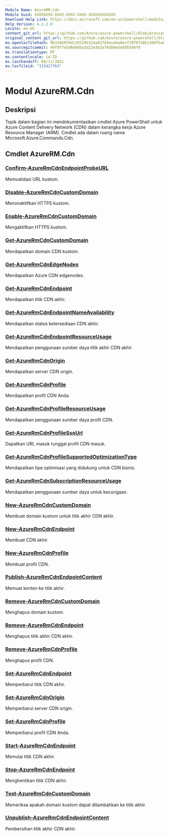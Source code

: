 ```yaml
---
Module Name: AzureRM.Cdn
Module Guid: XXXXXXXX-XXXX-XXXX-XXXX-XXXXXXXXXXXX
Download Help Link: https://docs.microsoft.com/en-us/powershell/module/azurerm.cdn
Help Version: 4.2.2.0
Locale: en-US
content_git_url: https://github.com/Azure/azure-powershell/blob/preview/src/ResourceManager/Cdn/Commands.Cdn/help/AzureRM.Cdn.md
original_content_git_url: https://github.com/Azure/azure-powershell/blob/preview/src/ResourceManager/Cdn/Commands.Cdn/help/AzureRM.Cdn.md
ms.openlocfilehash: 9b334b0fbd139319b314a62fb5eceba0ecf2970f38b1360fba0111e8e2877c3d
ms.sourcegitcommit: 49f8ffe5d8e08ba3d22e3b2e76db0e54dd55d4f0
ms.translationtype: MT
ms.contentlocale: id-ID
ms.lasthandoff: 08/11/2021
ms.locfileid: "132417763"
---
```

# Modul AzureRM.Cdn
## Deskripsi
Topik dalam bagian ini mendokumentasikan cmdlet Azure PowerShell untuk Azure Content Delivery Network (CDN) dalam kerangka kerja Azure Resource Manager (ARM). Cmdlet ada dalam ruang nama Microsoft.Azure.Commands.Cdn.

## Cmdlet AzureRM.Cdn
### [Confirm-AzureRmCdnEndpointProbeURL](Confirm-AzureRmCdnEndpointProbeURL.md)
Memvalidasi URL kustom.

### [Disable-AzureRmCdnCustomDomain](Disable-AzureRmCdnCustomDomain.md)
Menonaktifkan HTTPS kustom.

### [Enable-AzureRmCdnCustomDomain](Enable-AzureRmCdnCustomDomain.md)
Mengaktifkan HTTPS kustom.

### [Get-AzureRmCdnCustomDomain](Get-AzureRmCdnCustomDomain.md)
Mendapatkan domain CDN kustom.

### [Get-AzureRmCdnEdgeNodes](Get-AzureRmCdnEdgeNodes.md)
Mendapatkan Azure CDN edgenodes.

### [Get-AzureRmCdnEndpoint](Get-AzureRmCdnEndpoint.md)
Mendapatkan titik CDN akhir.

### [Get-AzureRmCdnEndpointNameAvailability](Get-AzureRmCdnEndpointNameAvailability.md)
Mendapatkan status ketersediaan CDN akhir.

### [Get-AzureRmCdnEndpointResourceUsage](Get-AzureRmCdnEndpointResourceUsage.md)
Mendapatkan penggunaan sumber daya titik akhir CDN akhir.

### [Get-AzureRmCdnOrigin](Get-AzureRmCdnOrigin.md)
Mendapatkan server CDN origin.

### [Get-AzureRmCdnProfile](Get-AzureRmCdnProfile.md)
Mendapatkan profil CDN Anda.

### [Get-AzureRmCdnProfileResourceUsage](Get-AzureRmCdnProfileResourceUsage.md)
Mendapatkan penggunaan sumber daya profil CDN.

### [Get-AzureRmCdnProfileSsoUrl](Get-AzureRmCdnProfileSsoUrl.md)
Dapatkan URL masuk tunggal profil CDN masuk.

### [Get-AzureRmCdnProfileSupportedOptimizationType](Get-AzureRmCdnProfileSupportedOptimizationType.md)
Mendapatkan tipe optimisasi yang didukung untuk CDN bisnis.

### [Get-AzureRmCdnSubscriptionResourceUsage](Get-AzureRmCdnSubscriptionResourceUsage.md)
Mendapatkan penggunaan sumber daya untuk kecurigaan.

### [New-AzureRmCdnCustomDomain](New-AzureRmCdnCustomDomain.md)
Membuat domain kustom untuk titik akhir CDN akhir.

### [New-AzureRmCdnEndpoint](New-AzureRmCdnEndpoint.md)
Membuat CDN akhir.

### [New-AzureRmCdnProfile](New-AzureRmCdnProfile.md)
Membuat profil CDN.

### [Publish-AzureRmCdnEndpointContent](Publish-AzureRmCdnEndpointContent.md)
Memuat konten ke titik akhir.

### [Remove-AzureRmCdnCustomDomain](Remove-AzureRmCdnCustomDomain.md)
Menghapus domain kustom.

### [Remove-AzureRmCdnEndpoint](Remove-AzureRmCdnEndpoint.md)
Menghapus titik akhir CDN akhir.

### [Remove-AzureRmCdnProfile](Remove-AzureRmCdnProfile.md)
Menghapus profil CDN.

### [Set-AzureRmCdnEndpoint](Set-AzureRmCdnEndpoint.md)
Memperbarui titik CDN akhir.

### [Set-AzureRmCdnOrigin](Set-AzureRmCdnOrigin.md)
Memperbarui server CDN origin.

### [Set-AzureRmCdnProfile](Set-AzureRmCdnProfile.md)
Memperbarui profil CDN Anda.

### [Start-AzureRmCdnEndpoint](Start-AzureRmCdnEndpoint.md)
Memulai titik CDN akhir.

### [Stop-AzureRmCdnEndpoint](Stop-AzureRmCdnEndpoint.md)
Menghentikan titik CDN akhir.

### [Test-AzureRmCdnCustomDomain](Test-AzureRmCdnCustomDomain.md)
Memeriksa apakah domain kustom dapat ditambahkan ke titik akhir.

### [Unpublish-AzureRmCdnEndpointContent](Unpublish-AzureRmCdnEndpointContent.md)
Pembersihan titik akhir CDN akhir.

